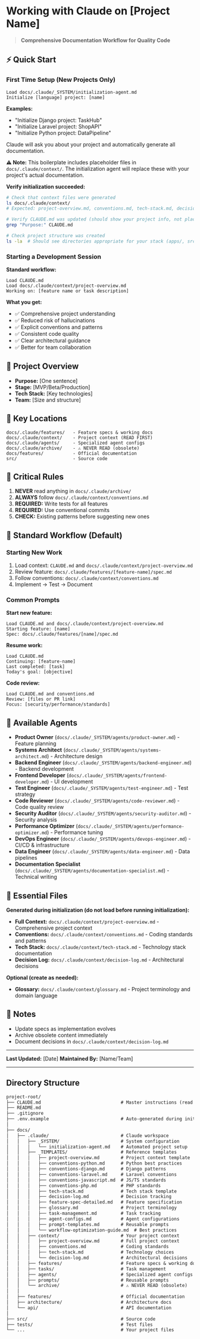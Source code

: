 # Working with Claude on [Project Name]

> **Comprehensive Documentation Workflow for Quality Code**

## ⚡ Quick Start

### First Time Setup (New Projects Only)
```
Load docs/.claude/_SYSTEM/initialization-agent.md
Initialize [language] project: [name]
```

**Examples:**
- "Initialize Django project: TaskHub"
- "Initialize Laravel project: ShopAPI"
- "Initialize Python project: DataPipeline"

Claude will ask you about your project and automatically generate all documentation.

**⚠️ Note:** This boilerplate includes placeholder files in `docs/.claude/context/`. The initialization agent will replace these with your project's actual documentation.

**Verify initialization succeeded:**
```bash
# Check that context files were generated
ls docs/.claude/context/
# Expected: project-overview.md, conventions.md, tech-stack.md, decision-log.md

# Verify CLAUDE.md was updated (should show your project info, not placeholders)
grep "Purpose:" CLAUDE.md

# Check project structure was created
ls -la  # Should see directories appropriate for your stack (apps/, src/, tests/, etc.)
```

### Starting a Development Session

**Standard workflow:**
```
Load CLAUDE.md
Load docs/.claude/context/project-overview.md
Working on: [feature name or task description]
```

**What you get:**
- ✅ Comprehensive project understanding
- ✅ Reduced risk of hallucinations
- ✅ Explicit conventions and patterns
- ✅ Consistent code quality
- ✅ Clear architectural guidance
- ✅ Better for team collaboration

## 🎯 Project Overview
- **Purpose:** [One sentence]
- **Stage:** [MVP/Beta/Production]
- **Tech Stack:** [Key technologies]
- **Team:** [Size and structure]

## 📂 Key Locations
```
docs/.claude/features/   - Feature specs & working docs
docs/.claude/context/    - Project context (READ FIRST)
docs/.claude/agents/     - Specialized agent configs
docs/.claude/archive/    - ⚠️ NEVER READ (obsolete)
docs/features/           - Official documentation
src/                     - Source code
```

## 🚨 Critical Rules
1. **NEVER** read anything in `docs/.claude/archive/`
2. **ALWAYS** follow `docs/.claude/context/conventions.md`
3. **REQUIRED:** Write tests for all features
4. **REQUIRED:** Use conventional commits
5. **CHECK:** Existing patterns before suggesting new ones

## 🔄 Standard Workflow (Default)

### Starting New Work
1. Load context: `CLAUDE.md` and `docs/.claude/context/project-overview.md`
2. Review feature: `docs/.claude/features/[feature-name]/spec.md`
3. Follow conventions: `docs/.claude/context/conventions.md`
4. Implement → Test → Document

### Common Prompts

**Start new feature:**
```
Load CLAUDE.md and docs/.claude/context/project-overview.md
Starting feature: [name]
Spec: docs/.claude/features/[name]/spec.md
```

**Resume work:**
```
Load CLAUDE.md
Continuing: [feature-name]
Last completed: [task]
Today's goal: [objective]
```

**Code review:**
```
Load CLAUDE.md and conventions.md
Review: [files or PR link]
Focus: [security/performance/standards]
```

## 🤖 Available Agents
- **Product Owner** (`docs/.claude/_SYSTEM/agents/product-owner.md`) - Feature planning
- **Systems Architect** (`docs/.claude/_SYSTEM/agents/systems-architect.md`) - Architecture design
- **Backend Engineer** (`docs/.claude/_SYSTEM/agents/backend-engineer.md`) - Backend development
- **Frontend Developer** (`docs/.claude/_SYSTEM/agents/frontend-developer.md`) - UI development
- **Test Engineer** (`docs/.claude/_SYSTEM/agents/test-engineer.md`) - Test strategy
- **Code Reviewer** (`docs/.claude/_SYSTEM/agents/code-reviewer.md`) - Code quality review
- **Security Auditor** (`docs/.claude/_SYSTEM/agents/security-auditor.md`) - Security analysis
- **Performance Optimizer** (`docs/.claude/_SYSTEM/agents/performance-optimizer.md`) - Performance tuning
- **DevOps Engineer** (`docs/.claude/_SYSTEM/agents/devops-engineer.md`) - CI/CD & infrastructure
- **Data Engineer** (`docs/.claude/_SYSTEM/agents/data-engineer.md`) - Data pipelines
- **Documentation Specialist** (`docs/.claude/_SYSTEM/agents/documentation-specialist.md`) - Technical writing

## 🔗 Essential Files

**Generated during initialization (do not load before running initialization):**
- **Full Context:** `docs/.claude/context/project-overview.md` - Comprehensive project context
- **Conventions:** `docs/.claude/context/conventions.md` - Coding standards and patterns
- **Tech Stack:** `docs/.claude/context/tech-stack.md` - Technology stack documentation
- **Decision Log:** `docs/.claude/context/decision-log.md` - Architectural decisions

**Optional (create as needed):**
- **Glossary:** `docs/.claude/context/glossary.md` - Project terminology and domain language

## 📝 Notes
- Update specs as implementation evolves
- Archive obsolete content immediately
- Document decisions in `docs/.claude/context/decision-log.md`

---
**Last Updated:** [Date]
**Maintained By:** [Name/Team]

---

## Directory Structure
```markdown
project-root/
├── CLAUDE.md                              # Master instructions (read first)
├── README.md
├── .gitignore
├── .env.example                           # Auto-generated during init
│
├── docs/
│   ├── .claude/                           # Claude workspace
│   │   ├── _SYSTEM/                       # System configuration
│   │   │   └── initialization-agent.md    # Automated project setup
│   │   ├── _TEMPLATES/                    # Reference templates
│   │   │   ├── project-overview.md        # Project context template
│   │   │   ├── conventions-python.md      # Python best practices
│   │   │   ├── conventions-django.md      # Django patterns
│   │   │   ├── conventions-laravel.md     # Laravel conventions
│   │   │   ├── conventions-javascript.md  # JS/TS standards
│   │   │   ├── conventions-php.md         # PHP standards
│   │   │   ├── tech-stack.md              # Tech stack template
│   │   │   ├── decision-log.md            # Decision tracking
│   │   │   ├── feature-spec-detailed.md   # Feature specification
│   │   │   ├── glossary.md                # Project terminology
│   │   │   ├── task-management.md         # Task tracking
│   │   │   ├── agent-configs.md           # Agent configurations
│   │   │   ├── prompt-templates.md        # Reusable prompts
│   │   │   └── workflow-optimization-guide.md  # Best practices
│   │   ├── context/                       # Your project context
│   │   │   ├── project-overview.md        # Full project context
│   │   │   ├── conventions.md             # Coding standards
│   │   │   ├── tech-stack.md              # Technology choices
│   │   │   └── decision-log.md            # Architectural decisions
│   │   ├── features/                      # Feature specs & working docs
│   │   ├── tasks/                         # Task management
│   │   ├── agents/                        # Specialized agent configs
│   │   ├── prompts/                       # Reusable prompts
│   │   └── archive/                       # ⚠️ NEVER READ (obsolete)
│   │
│   ├── features/                          # Official documentation
│   ├── architecture/                      # Architecture docs
│   └── api/                               # API documentation
│
├── src/                                   # Source code
├── tests/                                 # Test files
└── ...                                    # Your project files
```
